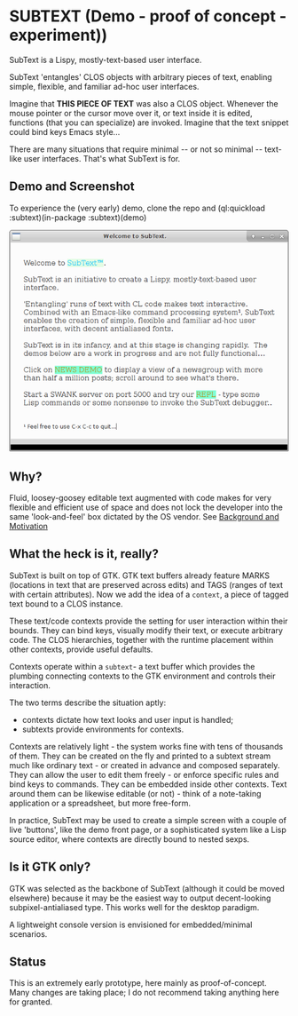 # SUBTEXT (Demo - proof of concept - experiment))

SubText is a Lispy, mostly-text-based user interface. 

SubText 'entangles' CLOS objects with arbitrary pieces of text, enabling simple, flexible, and familiar ad-hoc user interfaces.  

Imagine that **THIS PIECE OF TEXT** was also a CLOS object.  Whenever the mouse pointer or the cursor move over it, or text inside it is edited, functions (that you can specialize) are invoked.  Imagine that the text snippet could bind keys Emacs style...  

There are many situations that require minimal -- or not so minimal -- text-like user interfaces.  That's what SubText is for.

## Demo and Screenshot

To experience the (very early) demo, clone the repo and (ql:quickload :subtext)(in-package :subtext)(demo)

![screenshot](Screenshot.png?raw=true) 

## Why?

Fluid, loosey-goosey editable text augmented with code makes for very flexible and efficient use of space and does not lock the developer into the same 'look-and-feel' box dictated by the OS vendor.  See [Background and Motivation](https://github.com/stacksmith/subtext/wiki/Background-and-Motivation)

## What the heck is it, really?

SubText is built on top of GTK.  GTK text buffers already feature MARKS (locations in text that are preserved across edits) and TAGS (ranges of text with certain attributes).  Now we add the idea of a `context`, a piece of tagged text bound to a CLOS instance.

These text/code contexts provide the setting for user interaction within their bounds.  They can bind keys, visually modify their text, or execute arbitrary code.  The CLOS hierarchies, together with the runtime placement within other contexts, provide useful defaults.

Contexts operate within a `subtext`- a text buffer which provides the plumbing connecting contexts to the GTK environment and controls their interaction.

The two terms describe the situation aptly:
 - contexts dictate how text looks and user input is handled;
 - subtexts provide environments for contexts.

Contexts are relatively light - the system works fine with tens of thousands of them.  They can be created on the fly and printed to a subtext stream much like ordinary text - or created in advance and composed separately.  They can allow the user to edit them freely - or enforce specific rules and bind keys to commands.  They can be embedded inside other contexts.  Text around them can be likewise editable (or not) - think of a note-taking application or a spreadsheet, but more free-form.

In practice, SubText may be used to create a simple screen with a couple of live 'buttons', like the demo front page, or a sophisticated system like a Lisp source editor, where contexts are directly bound to nested sexps.

## Is it GTK only?

GTK was selected as the backbone of SubText (although it could be moved elsewhere) because it may be the easiest way to output decent-looking subpixel-antialiased type.  This works well for the desktop paradigm.

A lightweight console version is envisioned for embedded/minimal scenarios.

## Status

This is an extremely early prototype, here mainly as proof-of-concept.  Many changes are taking place; I do not recommend taking anything here for granted.

